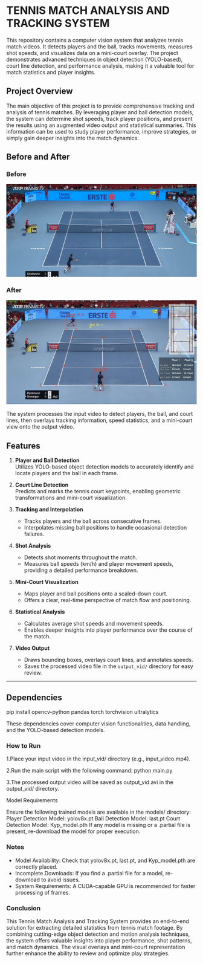 # TENNIS MATCH ANALYSIS AND TRACKING SYSTEM

This repository contains a computer vision system that analyzes tennis match videos. It detects players and the ball, tracks movements, measures shot speeds, and visualizes data on a mini-court overlay. The project demonstrates advanced techniques in object detection (YOLO-based), court line detection, and performance analysis, making it a valuable tool for match statistics and player insights.


## Project Overview

The main objective of this project is to provide comprehensive tracking and analysis of tennis matches. By leveraging player and ball detection models, the system can determine shot speeds, track player positions, and present the results using an augmented video output and statistical summaries. This information can be used to study player performance, improve strategies, or simply gain deeper insights into the match dynamics.


## Before and After

### Before
![Before](/input_vid/image.png)

### After
![After](output_vid/after.png)

The system processes the input video to detect players, the ball, and court lines, then overlays tracking information, speed statistics, and a mini-court view onto the output video.


## Features

1. **Player and Ball Detection**  
   Utilizes YOLO-based object detection models to accurately identify and locate players and the ball in each frame.

2. **Court Line Detection**  
   Predicts and marks the tennis court keypoints, enabling geometric transformations and mini-court visualization.

3. **Tracking and Interpolation**  
   - Tracks players and the ball across consecutive frames.  
   - Interpolates missing ball positions to handle occasional detection failures.

4. **Shot Analysis**  
   - Detects shot moments throughout the match.  
   - Measures ball speeds (km/h) and player movement speeds, providing a detailed performance breakdown.

5. **Mini-Court Visualization**  
   - Maps player and ball positions onto a scaled-down court.  
   - Offers a clear, real-time perspective of match flow and positioning.

6. **Statistical Analysis**  
   - Calculates average shot speeds and movement speeds.  
   - Enables deeper insights into player performance over the course of the match.

7. **Video Output**  
   - Draws bounding boxes, overlays court lines, and annotates speeds.  
   - Saves the processed video file in the `output_vid/` directory for easy review.

---

## Dependencies
pip install opencv-python pandas torch torchvision ultralytics

These dependencies cover computer vision functionalities, data handling, and the YOLO-based detection models.


### How to Run

1.Place your input video in the input_vid/ directory (e.g., input_video.mp4).

2.Run the main script with the following command:
python main.py

3.The processed output video will be saved as output_vid.avi in the output_vid/ directory.



Model Requirements

Ensure the following trained models are available in the models/ directory:
Player Detection Model: yolov8x.pt
Ball Detection Model: last.pt
Court Detection Model: Kyp_model.pth
If any model is missing or a .partial file is present, re-download the model for proper execution.


### Notes

*   Model Availability: Check that yolov8x.pt, last.pt, and Kyp_model.pth are correctly placed.
*   Incomplete Downloads: If you find a .partial file for a model, re-download to avoid issues.
*   System Requirements: A CUDA-capable GPU is recommended for faster processing of frames.



### Conclusion
This Tennis Match Analysis and Tracking System provides an end-to-end solution for extracting detailed statistics from tennis match footage. By combining cutting-edge object detection and motion analysis techniques, the system offers valuable insights into player performance, shot patterns, and match dynamics. The visual overlays and mini-court representation further enhance the ability to review and optimize play strategies.